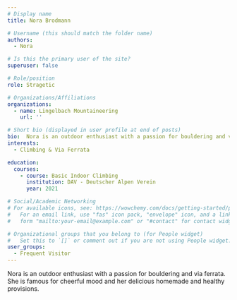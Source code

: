 ```yaml
---
# Display name
title: Nora Brodmann

# Username (this should match the folder name)
authors:
  - Nora

# Is this the primary user of the site?
superuser: false

# Role/position
role: Stragetic

# Organizations/Affiliations
organizations:
  - name: Lingelbach Mountaineering
    url: ''

# Short bio (displayed in user profile at end of posts)
bio:  Nora is an outdoor enthusiast with a passion for bouldering and via ferrata. She is famous for cheerful mood and her delicious homemade and healthy provisions. 
interests:
  - Climbing & Via Ferrata

education:
  courses:
    - course: Basic Indoor Climbing 
      institution: DAV - Deutscher Alpen Verein
      year: 2021

# Social/Academic Networking
# For available icons, see: https://wowchemy.com/docs/getting-started/page-builder/#icons
#   For an email link, use "fas" icon pack, "envelope" icon, and a link in the
#   form "mailto:your-email@example.com" or "#contact" for contact widget.

# Organizational groups that you belong to (for People widget)
#   Set this to `[]` or comment out if you are not using People widget.
user_groups:
  - Frequent Visitor
---
```

Nora is an outdoor enthusiast with a passion for bouldering and via ferrata. She is famous for cheerful mood and her delicious homemade and healthy provisions. 
